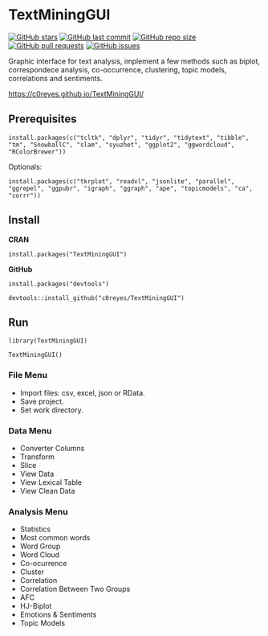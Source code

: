 # TextMiningGUI

[![GitHub stars](https://img.shields.io/github/stars/c0reyes/TextMiningGUI?color=red&style=flat-square)](https://github.com/c0reyes/TextMiningGUI)
[![GitHub last commit](https://img.shields.io/github/last-commit/c0reyes/TextMiningGUI?style=flat-square)](https://github.com/c0reyes/TextMiningGUI)
[![GitHub repo size](https://img.shields.io/github/repo-size/c0reyes/TextMiningGUI?style=flat-square)](https://github.com/c0reyes/TextMiningGUI)
[![GitHub pull requests](https://img.shields.io/github/issues-pr/c0reyes/TextMiningGUI?style=flat-square)](https://github.com/c0reyes/TextMiningGUI)
[![GitHub issues](https://img.shields.io/github/issues/c0reyes/TextMiningGUI?style=flat-square)](https://github.com/c0reyes/TextMiningGUI)

Graphic interface for text analysis, implement a few methods such as biplot, correspondece analysis, co-occurrence, clustering, topic models, correlations and sentiments.

https://c0reyes.github.io/TextMiningGUI/

## Prerequisites

```
install.packages(c("tcltk", "dplyr", "tidyr", "tidytext", "tibble", "tm", "SnowballC", "slam", "syuzhet", "ggplot2", "ggwordcloud", "RColorBrewer"))
```

Optionals:

```
install.packages(c("tkrplot", "readxl", "jsonlite", "parallel", "ggrepel", "ggpubr", "igraph", "ggraph", "ape", "topicmodels", "ca", "corrr"))
```

## Install

**CRAN**

```
install.packages("TextMiningGUI")
```

**GitHub**

```
install.packages("devtools")

devtools::install_github("c0reyes/TextMiningGUI")
```

## Run

```
library(TextMiningGUI)

TextMiningGUI()	
```

### File Menu

- Import files: csv, excel, json or RData. 
- Save project.
- Set work directory.

### Data Menu

- Converter Columns
- Transform
- Slice
- View Data
- View Lexical Table
- View Clean Data

### Analysis Menu

- Statistics
- Most common words
- Word Group
- Word Cloud
- Co-ocurrence
- Cluster
- Correlation
- Correlation Between Two Groups
- AFC
- HJ-Biplot
- Emotions & Sentiments
- Topic Models
